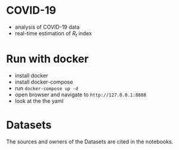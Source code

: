 # COVID-19

- analysis of COVID-19 data
- real-time estimation of $R_t$ index

# Run with docker

- install docker
- install docker-compose
- run `docker-compose up -d`
- open browser and navigate to `http://127.0.0.1:8888`
- look at the the yaml

# Datasets
The sources and owners of the Datasets  are cited in the notebooks.


